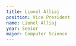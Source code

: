 ```yaml
---
title: Lionel Alliaj
position: Vice President
name: Lionel Alliaj
year: Senior
major: Computer Science
---
```

